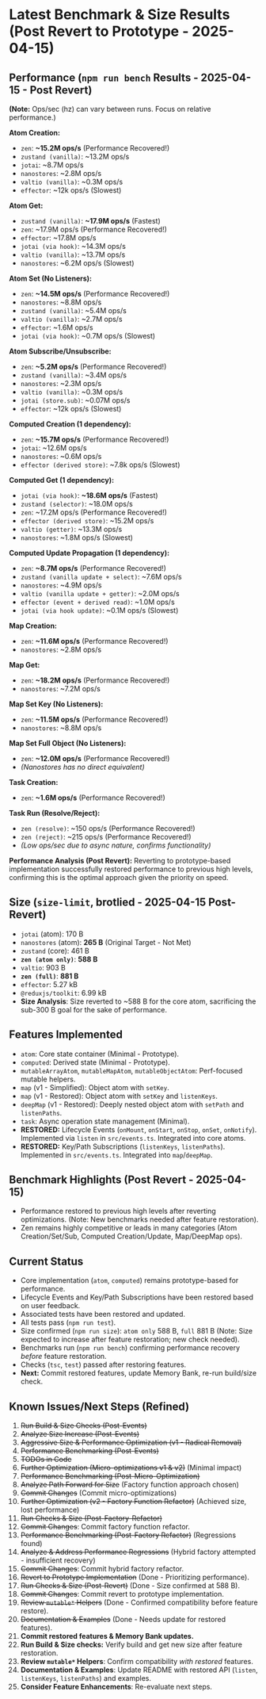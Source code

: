 # Latest Benchmark & Size Results (Post Revert to Prototype - 2025-04-15)

## Performance (`npm run bench` Results - 2025-04-15 - Post Revert)

**(Note:** Ops/sec (hz) can vary between runs. Focus on relative performance.)

**Atom Creation:**
- `zen`: **~15.2M ops/s** (Performance Recovered!)
- `zustand (vanilla)`: ~13.2M ops/s
- `jotai`: ~8.7M ops/s
- `nanostores`: ~2.8M ops/s
- `valtio (vanilla)`: ~0.3M ops/s
- `effector`: ~12k ops/s (Slowest)

**Atom Get:**
- `zustand (vanilla)`: **~17.9M ops/s** (Fastest)
- `zen`: ~17.9M ops/s (Performance Recovered!)
- `effector`: ~17.8M ops/s
- `jotai (via hook)`: ~14.3M ops/s
- `valtio (vanilla)`: ~13.7M ops/s
- `nanostores`: ~6.2M ops/s (Slowest)

**Atom Set (No Listeners):**
- `zen`: **~14.5M ops/s** (Performance Recovered!)
- `nanostores`: ~8.8M ops/s
- `zustand (vanilla)`: ~5.4M ops/s
- `valtio (vanilla)`: ~2.7M ops/s
- `effector`: ~1.6M ops/s
- `jotai (via hook)`: ~0.7M ops/s (Slowest)

**Atom Subscribe/Unsubscribe:**
- `zen`: **~5.2M ops/s** (Performance Recovered!)
- `zustand (vanilla)`: ~3.4M ops/s
- `nanostores`: ~2.3M ops/s
- `valtio (vanilla)`: ~0.3M ops/s
- `jotai (store.sub)`: ~0.07M ops/s
- `effector`: ~12k ops/s (Slowest)

**Computed Creation (1 dependency):**
- `zen`: **~15.7M ops/s** (Performance Recovered!)
- `jotai`: ~12.6M ops/s
- `nanostores`: ~0.6M ops/s
- `effector (derived store)`: ~7.8k ops/s (Slowest)

**Computed Get (1 dependency):**
- `jotai (via hook)`: **~18.6M ops/s** (Fastest)
- `zustand (selector)`: ~18.0M ops/s
- `zen`: ~17.2M ops/s (Performance Recovered!)
- `effector (derived store)`: ~15.2M ops/s
- `valtio (getter)`: ~13.3M ops/s
- `nanostores`: ~1.8M ops/s (Slowest)

**Computed Update Propagation (1 dependency):**
- `zen`: **~8.7M ops/s** (Performance Recovered!)
- `zustand (vanilla update + select)`: ~7.6M ops/s
- `nanostores`: ~4.9M ops/s
- `valtio (vanilla update + getter)`: ~2.0M ops/s
- `effector (event + derived read)`: ~1.0M ops/s
- `jotai (via hook update)`: ~0.1M ops/s (Slowest)

**Map Creation:**
- `zen`: **~11.6M ops/s** (Performance Recovered!)
- `nanostores`: ~2.8M ops/s

**Map Get:**
- `zen`: **~18.2M ops/s** (Performance Recovered!)
- `nanostores`: ~7.2M ops/s

**Map Set Key (No Listeners):**
- `zen`: **~11.5M ops/s** (Performance Recovered!)
- `nanostores`: ~8.8M ops/s

**Map Set Full Object (No Listeners):**
- `zen`: **~12.0M ops/s** (Performance Recovered!)
- *(Nanostores has no direct equivalent)*

**Task Creation:**
- `zen`: **~1.6M ops/s** (Performance Recovered!)

**Task Run (Resolve/Reject):**
- `zen (resolve)`: ~150 ops/s (Performance Recovered!)
- `zen (reject)`: ~215 ops/s (Performance Recovered!)
- *(Low ops/sec due to async nature, confirms functionality)*

**Performance Analysis (Post Revert):** Reverting to prototype-based implementation successfully restored performance to previous high levels, confirming this is the optimal approach given the priority on speed.

## Size (`size-limit`, brotlied - 2025-04-15 Post-Revert)
- `jotai` (atom): 170 B
- `nanostores` (atom): **265 B** (Original Target - Not Met)
- `zustand` (core): 461 B
- **`zen (atom only)`**: **588 B**
- `valtio`: 903 B
- **`zen (full)`**: **881 B**
- `effector`: 5.27 kB
- `@reduxjs/toolkit`: 6.99 kB
- **Size Analysis**: Size reverted to ~588 B for the core atom, sacrificing the sub-300 B goal for the sake of performance.

## Features Implemented
- `atom`: Core state container (Minimal - Prototype).
- `computed`: Derived state (Minimal - Prototype).
- `mutableArrayAtom`, `mutableMapAtom`, `mutableObjectAtom`: Perf-focused mutable helpers.
- `map` (v1 - Simplified): Object atom with `setKey`.
- `map` (v1 - Restored): Object atom with `setKey` and `listenKeys`.
- `deepMap` (v1 - Restored): Deeply nested object atom with `setPath` and `listenPaths`.
- `task`: Async operation state management (Minimal).
- **RESTORED:** Lifecycle Events (`onMount`, `onStart`, `onStop`, `onSet`, `onNotify`). Implemented via `listen` in `src/events.ts`. Integrated into core atoms.
- **RESTORED:** Key/Path Subscriptions (`listenKeys`, `listenPaths`). Implemented in `src/events.ts`. Integrated into `map`/`deepMap`.

## Benchmark Highlights (Post Revert - 2025-04-15)
- Performance restored to previous high levels after reverting optimizations. (Note: New benchmarks needed after feature restoration).
- Zen remains highly competitive or leads in many categories (Atom Creation/Set/Sub, Computed Creation/Update, Map/DeepMap ops).

## Current Status
- Core implementation (`atom`, `computed`) remains prototype-based for performance.
- Lifecycle Events and Key/Path Subscriptions have been restored based on user feedback.
- Associated tests have been restored and updated.
- All tests pass (`npm run test`).
- Size confirmed (`npm run size`): `atom only` 588 B, `full` 881 B (Note: Size expected to increase after feature restoration; new check needed).
- Benchmarks run (`npm run bench`) confirming performance recovery *before* feature restoration.
- Checks (`tsc`, `test`) passed after restoring features.
- **Next:** Commit restored features, update Memory Bank, re-run build/size check.

## Known Issues/Next Steps (Refined)
1.  ~~Run Build & Size Checks (Post-Events)~~
2.  ~~Analyze Size Increase (Post-Events)~~
3.  ~~Aggressive Size & Performance Optimization (v1 - Radical Removal)~~
4.  ~~Performance Benchmarking (Post-Events)~~
5.  ~~TODOs in Code~~
6.  ~~Further Optimization (Micro-optimizations v1 & v2)~~ (Minimal impact)
7.  ~~Performance Benchmarking (Post-Micro-Optimization)~~
8.  ~~Analyze Path Forward for Size~~ (Factory function approach chosen)
9.  ~~Commit Changes~~ (Commit micro-optimizations)
10. ~~Further Optimization (v2 - Factory Function Refactor)~~ (Achieved size, lost performance)
11. ~~Run Checks & Size (Post-Factory-Refactor)~~
12. ~~Commit Changes~~: Commit factory function refactor.
13. ~~Performance Benchmarking (Post-Factory Refactor)~~ (Regressions found)
14. ~~Analyze & Address Performance Regressions~~ (Hybrid factory attempted - insufficient recovery)
15. ~~Commit Changes~~: Commit hybrid factory refactor.
16. ~~Revert to Prototype Implementation~~ (Done - Prioritizing performance).
17. ~~Run Checks & Size (Post-Revert)~~ (Done - Size confirmed at 588 B).
18. ~~Commit Changes~~: Commit revert to prototype implementation.
19. ~~Review `mutable*` Helpers~~ (Done - Confirmed compatibility before feature restore).
20. ~~Documentation & Examples~~ (Done - Needs update for restored features).
21. **Commit restored features & Memory Bank updates.**
22. **Run Build & Size checks:** Verify build and get new size after feature restoration.
23. **Review `mutable*` Helpers**: Confirm compatibility *with restored* features.
24. **Documentation & Examples**: Update README with restored API (`listen`, `listenKeys`, `listenPaths`) and examples.
25. **Consider Feature Enhancements**: Re-evaluate next steps.
